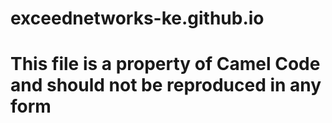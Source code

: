 # exceednetworks-ke.github.io
# This file is a property of Camel Code and should not be reproduced in any form
